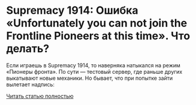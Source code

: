 # Supremacy 1914: Ошибка «Unfortunately you can not join the Frontline Pioneers at this time». Что делать?



Если играешь в Supremacy 1914, то наверняка натыкался на режим «Пионеры фронта». По сути — тестовый сервер, где раньше других выкатывают новые механики. Но бывает, что при попытке зайти вылетает надпись:

[Читать статью полностью](https://xyberbara.com/gaming/you-can-not-join-the-frontline-pioneers-at-this-time/)
